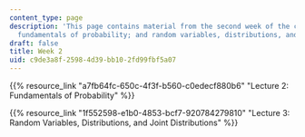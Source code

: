 ```yaml
---
content_type: page
description: 'This page contains material from the second week of the course and covers
  fundamentals of probability; and random variables, distributions, and joint distributions. '
draft: false
title: Week 2
uid: c9de3a8f-2598-4d39-bb10-2fd99fbf5a07
---
```

{{% resource_link "a7fb64fc-650c-4f3f-b560-c0edecf880b6" "Lecture 2: Fundamentals of Probability" %}}

{{% resource_link "1f552598-e1b0-4853-bcf7-920784279810" "Lecture 3: Random Variables, Distributions, and Joint Distributions" %}}